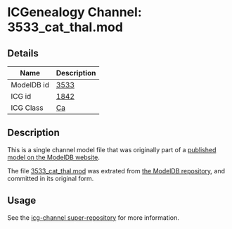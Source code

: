 # ICGenealogy Channel: 3533\_cat\_thal.mod

## Details

Name | Description
---- | -----------
ModelDB id | [3533](http://senselab.med.yale.edu/ModelDB/ShowModel.cshtml?model=3533)
ICG id | [1842](http://icg.neurotheory.ox.ac.uk/channels/3/1842)
ICG Class | [Ca](http://icg.neurotheory.ox.ac.uk/channels/3)

## Description

This is a single channel model file that was originally part of a [published model on the ModelDB website](http://senselab.med.yale.edu/mModelDB/ShowModel.cshtml?model=3533).

The file [3533\_cat\_thal.mod](3533_cat_thal.mod) was extrated from [the ModelDB repository](http://senselab.med.yale.edu/ModelDB/ShowModel.cshtml?model=3533), and committed in its original form.

## Usage

See the [icg-channel super-repository](https://github.com/icgenealogy/icg-channels) for more information.
